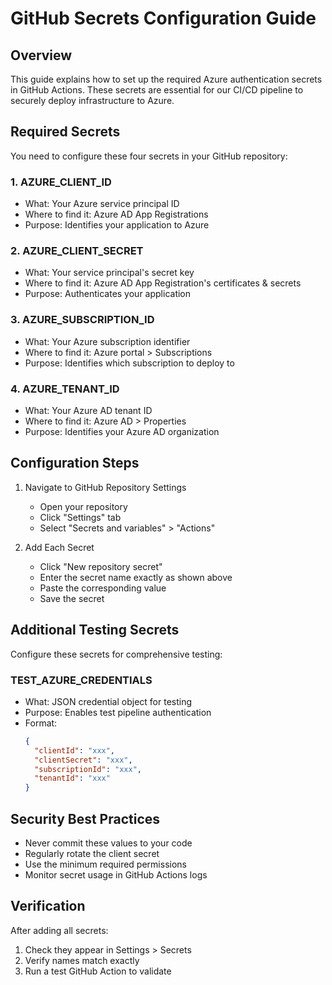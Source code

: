 # GitHub Secrets Configuration Guide

## Overview
This guide explains how to set up the required Azure authentication secrets in GitHub Actions. These secrets are essential for our CI/CD pipeline to securely deploy infrastructure to Azure.

## Required Secrets
You need to configure these four secrets in your GitHub repository:

### 1. AZURE_CLIENT_ID
- What: Your Azure service principal ID
- Where to find it: Azure AD App Registrations
- Purpose: Identifies your application to Azure

### 2. AZURE_CLIENT_SECRET
- What: Your service principal's secret key
- Where to find it: Azure AD App Registration's certificates & secrets
- Purpose: Authenticates your application

### 3. AZURE_SUBSCRIPTION_ID
- What: Your Azure subscription identifier
- Where to find it: Azure portal > Subscriptions
- Purpose: Identifies which subscription to deploy to

### 4. AZURE_TENANT_ID
- What: Your Azure AD tenant ID
- Where to find it: Azure AD > Properties
- Purpose: Identifies your Azure AD organization

## Configuration Steps

1. Navigate to GitHub Repository Settings
   - Open your repository
   - Click "Settings" tab
   - Select "Secrets and variables" > "Actions"

2. Add Each Secret
   - Click "New repository secret"
   - Enter the secret name exactly as shown above
   - Paste the corresponding value
   - Save the secret

## Additional Testing Secrets
Configure these secrets for comprehensive testing:

### TEST_AZURE_CREDENTIALS
- What: JSON credential object for testing
- Purpose: Enables test pipeline authentication
- Format:
  ```json
  {
    "clientId": "xxx",
    "clientSecret": "xxx",
    "subscriptionId": "xxx",
    "tenantId": "xxx"
  }

## Security Best Practices
- Never commit these values to your code
- Regularly rotate the client secret
- Use the minimum required permissions
- Monitor secret usage in GitHub Actions logs

## Verification
After adding all secrets:
1. Check they appear in Settings > Secrets
2. Verify names match exactly
3. Run a test GitHub Action to validate